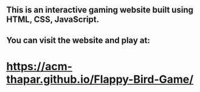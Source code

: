 ## This is an interactive gaming website built using HTML, CSS, JavaScript.
## You can visit the website and play at:
# https://acm-thapar.github.io/Flappy-Bird-Game/

